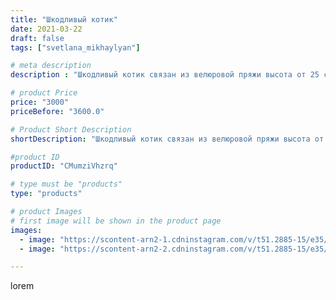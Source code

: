 ```yaml
---
title: "Шкодливый котик"
date: 2021-03-22
draft: false
tags: ["svetlana_mikhaylyan"]

# meta description
description : "Шкодливый котик связан из велюровой пряжи высота от 25 см, в наличии"

# product Price
price: "3000"
priceBefore: "3600.0"

# Product Short Description
shortDescription: "Шкодливый котик связан из велюровой пряжи высота от 25 см, в наличии"

#product ID
productID: "CMumziVhzrq"

# type must be "products"
type: "products"

# product Images
# first image will be shown in the product page
images:
  - image: "https://scontent-arn2-1.cdninstagram.com/v/t51.2885-15/e35/163643432_459974202108487_1306906681827303711_n.jpg?se=7&tp=1&_nc_ht=scontent-arn2-1.cdninstagram.com&_nc_cat=107&_nc_ohc=PPGl-x2FvSwAX8RDJPo&ccb=7-4&oh=c54078328e84bc38f98f01c8d7574f34&oe=6081F8C5&ig_cache_key=MjUzNTEzNDI5NjM1MjkzNDcxMg%3D%3D.2-ccb7-4"
  - image: "https://scontent-arn2-2.cdninstagram.com/v/t51.2885-15/e35/162535158_296326028515764_8896693503062826469_n.jpg?se=7&tp=1&_nc_ht=scontent-arn2-2.cdninstagram.com&_nc_cat=100&_nc_ohc=nS9qLJ1Zi4AAX_LJv5t&ccb=7-4&oh=72fdc49ef82461023db1de317dbbdfe6&oe=6083F9D1&ig_cache_key=MjUzNTEzNDI5NjMzNjAyMjA1MA%3D%3D.2-ccb7-4"

---
```

lorem
